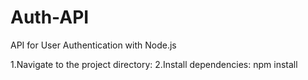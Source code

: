 # Auth-API
API for User Authentication with Node.js

1.Navigate to the project directory:
2.Install dependencies:
  npm install
  
